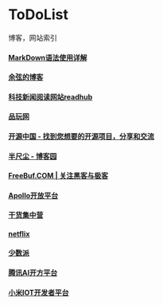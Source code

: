 # ToDoList
博客，网站索引

#### [MarkDown语法使用详解](https://github.com/younghz/Markdown)
#### [余弦的博客](http://evilcos.me/)
#### [科技新闻阅读网站readhub](https://readhub.me/)
#### [品玩网](http://www.pingwest.com/)
#### [开源中国 - 找到您想要的开源项目，分享和交流](http://www.oschina.net/)
#### [半尺尘 - 博客园](http://www.cnblogs.com/tanzhenblog/)
#### [FreeBuf.COM | 关注黑客与极客](http://www.freebuf.com/)
#### [Apollo开放平台](http://apollo.auto/)
#### [干货集中营](http://gank.io/)
#### [netflix](https://github.com/netflix)
#### [少数派](https://sspai.com/)
#### [腾讯AI开方平台](https://ai.qq.com)
#### [小米IOT开发者平台](https://iot.mi.com/new/index.html)

